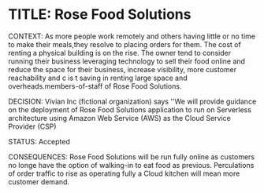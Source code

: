 # TITLE: Rose Food Solutions 

CONTEXT: As more people work remotely and others having little or no time to make their meals,they resolve to placing orders for them. The cost of renting a physical building is on the rise. The owner tend to consider running their business leveraging technology to sell their food online and reduce the space for their business, increase visibility, more customer reachability and c is t saving in renting large space and overheads.members-of-staff of Rose Food Solutions.

DECISION: Vivian Inc (fictional organization) says ''We will provide guidance on the deployment of Rose Food Solutions application to run on Serverless architecture using Amazon Web Service (AWS) as the Cloud Service Provider (CSP)

STATUS: Accepted 

CONSEQUENCES: Rose Food Solutions will be run fully online as customers no longe have the option of walking-in to eat food as previous. Perculations of order traffic to rise as operating fully a Cloud kitchen will mean more customer demand.
